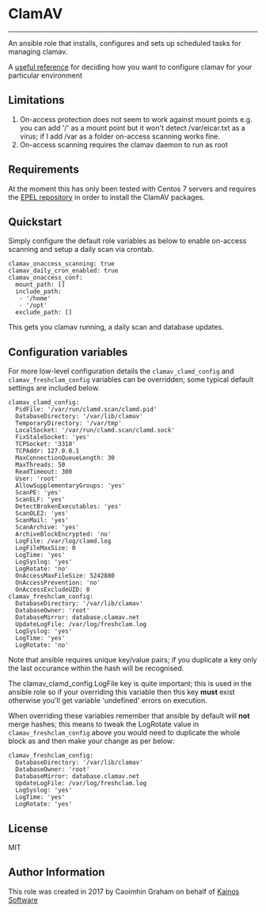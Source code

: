 # ClamAV
-----------------

An ansible role that installs, configures and sets up scheduled tasks for managing clamav.

A [useful reference](http://blog.clamav.net/2016/03/configuring-on-access-scanning-in-clamav.html) for deciding how you want to configure clamav for your particular environment

Limitations
-----------

1. On-access protection does not seem to work against mount points e.g. you can add '/' as a mount point but it won't detect /var/eicar.txt as a virus; if I add /var as a folder on-access scanning works fine.
2. On-access scanning requires the clamav daemon to run as root

Requirements
------------

At the moment this has only been tested with Centos 7 servers and requires the [EPEL repository](https://fedoraproject.org/wiki/EPEL) in order to install the ClamAV packages. 

Quickstart
----------

Simply configure the default role variables as below to enable on-access scanning and setup a daily scan via crontab.

```
clamav_onaccess_scanning: true
clamav_daily_cron_enabled: true
clamav_onaccess_conf:
  mount_path: []
  include_path:
   - '/home'
   - '/opt'
  exclude_path: []
```

This gets you clamav running, a daily scan and database updates.

Configuration variables
-----------------------

For more low-level configuration details the `clamav_clamd_config` and `clamav_freshclam_config` variables can be overridden; some typical default settings are included below.

```
clamav_clamd_config:
  PidFile: '/var/run/clamd.scan/clamd.pid'
  DatabaseDirectory: '/var/lib/clamav'
  TemporaryDirectory: '/var/tmp'
  LocalSocket: '/var/run/clamd.scan/clamd.sock'
  FixStaleSocket: 'yes'
  TCPSocket: '3310'
  TCPAddr: 127.0.0.1
  MaxConnectionQueueLength: 30
  MaxThreads: 50
  ReadTimeout: 300
  User: 'root'
  AllowSupplementaryGroups: 'yes'
  ScanPE: 'yes'
  ScanELF: 'yes'
  DetectBrokenExecutables: 'yes'
  ScanOLE2: 'yes'
  ScanMail: 'yes'
  ScanArchive: 'yes'
  ArchiveBlockEncrypted: 'no'
  LogFile: /var/log/clamd.log
  LogFileMaxSize: 0
  LogTime: 'yes'
  LogSyslog: 'yes'
  LogRotate: 'no'
  OnAccessMaxFileSize: 5242880
  OnAccessPrevention: 'no'
  OnAccessExcludeUID: 0
clamav_freshclam_config:
  DatabaseDirectory: '/var/lib/clamav'
  DatabaseOwner: 'root'
  DatabaseMirror: database.clamav.net
  UpdateLogFile: /var/log/freshclam.log
  LogSyslog: 'yes'
  LogTime: 'yes'
  LogRotate: 'no'
```

Note that ansible requires unique key/value pairs; if you duplicate a key only the last occurance within the hash will be recognised.

The clamav_clamd_config.LogFile key is quite important; this is used in the ansible role so if your overriding this variable then this key __must__ exist otherwise you'll get variable 'undefined' errors on execution.

When overriding these variables remember that ansible by default will __not__ merge hashes; this means to tweak the LogRotate value in `clamav_freshclam_config` above you would need to duplicate the whole block as and then make your change as per below:

```
clamav_freshclam_config:
  DatabaseDirectory: '/var/lib/clamav'
  DatabaseOwner: 'root'
  DatabaseMirror: database.clamav.net
  UpdateLogFile: /var/log/freshclam.log
  LogSyslog: 'yes'
  LogTime: 'yes'
  LogRotate: 'yes'
```

License
-------

MIT

Author Information
------------------

This role was created in 2017 by Caoimhin Graham on behalf of [Kainos Software](https://www.kainos.com)
